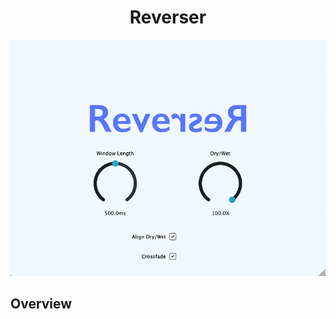 <div  align="center">

# Reverser

<img width="600px" src="docs/imgs/screenshot.png">

</div>

## Overview

